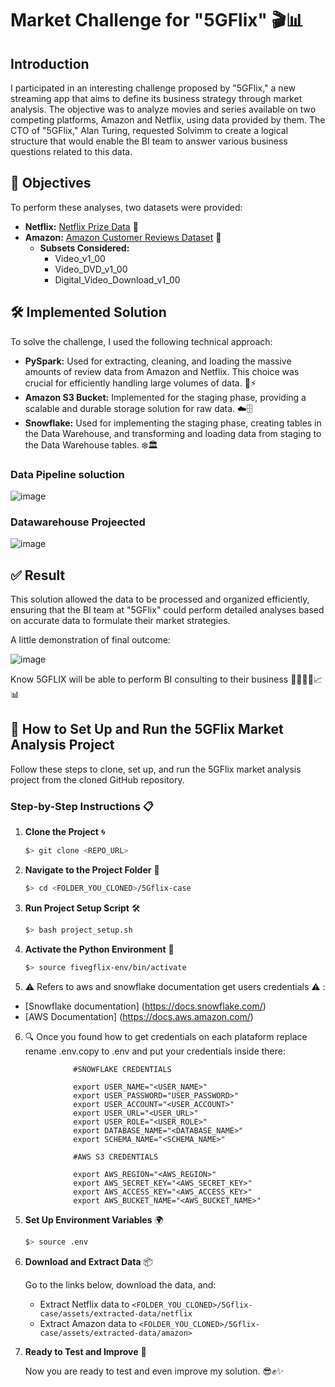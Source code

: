 # Market Challenge for "5GFlix" 🎬📊

## Introduction

I participated in an interesting challenge proposed by "5GFlix," a new streaming app that aims to define its business strategy through market analysis. The objective was to analyze movies and series available on two competing platforms, Amazon and Netflix, using data provided by them. The CTO of "5GFlix," Alan Turing, requested Solvimm to create a logical structure that would enable the BI team to answer various business questions related to this data.

## 🎯 Objectives

To perform these analyses, two datasets were provided:

- **Netflix:** [Netflix Prize Data](https://www.kaggle.com/netflix-inc/netflix-prize-data) 🎥
- **Amazon:** [Amazon Customer Reviews Dataset](https://www.kaggle.com/datasets/cynthiarempel/amazon-us-customer-reviews-dataset) 🛒
  - **Subsets Considered:**
    - Video_v1_00
    - Video_DVD_v1_00
    - Digital_Video_Download_v1_00
      
## 🛠️ Implemented Solution

To solve the challenge, I used the following technical approach:

- **PySpark:** Used for extracting, cleaning, and loading the massive amounts of review data from Amazon and Netflix. This choice was crucial for efficiently handling large volumes of data. 🐍⚡
- **Amazon S3 Bucket:** Implemented for the staging phase, providing a scalable and durable storage solution for raw data. ☁️🗄️
- **Snowflake:** Used for implementing the staging phase, creating tables in the Data Warehouse, and transforming and loading data from staging to the Data Warehouse tables. ❄️🏛️

### Data Pipeline soluction
![image](https://github.com/lucasvittal2/5Gflix-case/assets/62555057/fdd99ab0-4933-4824-9a79-7d122331c17d)


### Datawarehouse Projeected
![image](https://github.com/lucasvittal2/5Gflix-case/assets/62555057/ee772aba-c6a7-4351-a477-74572594524a)


## ✅ Result

This solution allowed the data to be processed and organized efficiently, ensuring that the BI team at "5GFlix" could perform detailed analyses based on accurate data to formulate their market strategies.

A little demonstration of final outcome:

![image](https://github.com/lucasvittal2/5Gflix-case/assets/62555057/b1fdc810-b9f6-44c4-91d7-3e00c5cc3601)

Know 5GFLIX will be able to perform BI consulting to their business 👨‍💼👩‍💼📈📊


## 🚀 How to Set Up and Run the 5GFlix Market Analysis Project

Follow these steps to clone, set up, and run the 5GFlix market analysis project from the cloned GitHub repository.

### Step-by-Step Instructions 📋

1. **Clone the Project** 🌀

   ```bash
   $> git clone <REPO_URL>
   ```

2. **Navigate to the Project Folder** 📁

   ```bash
   $> cd <FOLDER_YOU_CLONED>/5Gflix-case
   ```

3. **Run Project Setup Script** 🛠️

   ```bash
   $> bash project_setup.sh
   ```

4. **Activate the Python Environment** 🐍

   ```bash
   $> source fivegflix-env/bin/activate
   ```
5.  ⚠️ Refers to aws and snowflake documentation get users credentials ⚠️ :
   - [Snowflake documentation] (https://docs.snowflake.com/)
   - [AWS Documentation] (https://docs.aws.amazon.com/)
     
6. 🔍 Once you found how to get credentials on each plataform replace rename .env.copy to .env and put your credentials inside there:
   
```
              #SNOWFLAKE CREDENTIALS
              
              export USER_NAME="<USER_NAME>"
              export USER_PASSWORD="USER_PASSWORD>"
              export USER_ACCOUNT="<USER_ACCOUNT>"
              export USER_URL="<USER_URL>"
              export USER_ROLE="<USER_ROLE>"
              export DATABASE_NAME="<DATABASE_NAME>"
              export SCHEMA_NAME="<SCHEMA_NAME>"
              
              #AWS S3 CREDENTIALS
              
              export AWS_REGION="<AWS_REGION>"
              export AWS_SECRET_KEY="<AWS_SECRET_KEY>"
              export AWS_ACCESS_KEY="<AWS_ACCESS_KEY>"
              export AWS_BUCKET_NAME="<AWS_BUCKET_NAME>"
```
5. **Set Up Environment Variables** 🌍

   ```bash
   $> source .env
   ```

6. **Download and Extract Data** 📦
   
   Go to the links below, download the data, and:
   - Extract Netflix data to `<FOLDER_YOU_CLONED>/5Gflix-case/assets/extracted-data/netflix`
   - Extract Amazon data to `<FOLDER_YOU_CLONED>/5Gflix-case/assets/extracted-data/amazon>`

7. **Ready to Test and Improve** 🚀

   Now you are ready to test and even improve my solution. 😎✊✨



